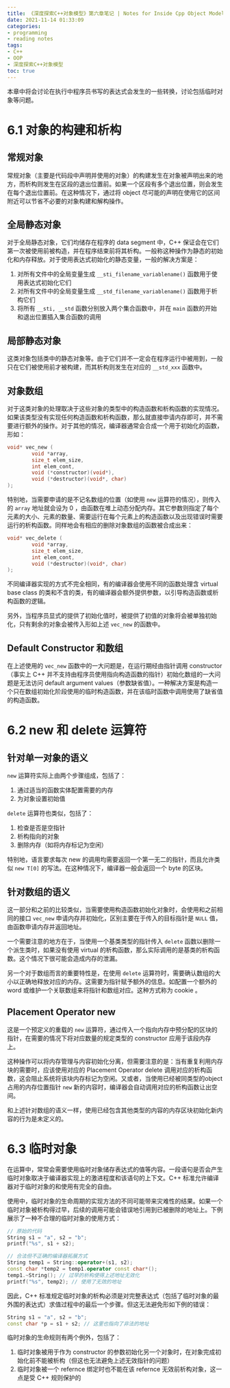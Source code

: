 ```yaml
---
title: 《深度探索C++对象模型》第六章笔记 | Notes for Inside Cpp Object Model Chapter 06
date: 2021-11-14 01:33:09
categories:
- programming
- reading notes
tags:
- C++
- OOP
- 深度探索C++对象模型
toc: true
---
```


本章中将会讨论在执行中程序员书写的表达式会发生的一些转换，讨论包括临时对象等问题。

# 6.1 对象的构建和析构

## 常规对象

常规对象（主要是代码段中声明并使用的对象）的构建发生在对象被声明出来的地方，而析构则发生在区段的退出位置前。如果一个区段有多个退出位置，则会发生在每个退出位置前。在这种情况下，通过将 object 尽可能的声明在使用它的区间附近可以节省不必要的对象构建和解构操作。

## 全局静态对象

对于全局静态对象，它们均储存在程序的 data segment 中，C++ 保证会在它们第一次被使用前被构造，并在程序结束前将其析构。一般称这种操作为静态的初始化和内存释放。对于使用表达式初始化的静态变量，一般的解决方案是：

1. 对所有文件中的全局变量生成 `__sti_filename_variablename()` 函数用于使用表达式初始化它们
2. 对所有文件中的全局变量生成 `__std_filename_variablename()` 函数用于析构它们
3. 将所有 `__sti, __std` 函数分别放入两个集合函数中，并在 `main` 函数的开始和退出位置插入集合函数的调用

## 局部静态对象

这类对象包括类中的静态对象等。由于它们并不一定会在程序运行中被用到，一般只在它们被使用前才被构建，而其析构则发生在对应的 `__std_xxx` 函数中。

## 对象数组

对于这类对象的处理取决于这些对象的类型中的构造函数和析构函数的实现情况。如果该类型没有实现任何构造函数和析构函数，那么就直接申请内存即可，并不需要进行额外的操作。对于其他的情况，编译器通常会合成一个用于初始化的函数，形如：

```cpp
void* vec_new (
		void *array,
		size_t elem_size,
		int elem_cont,
		void (*constructor)(void*),
		void (*destructor)(void*, char)
);
```

特别地，当需要申请的是不记名数组的位置（如使用 `new` 运算符的情况），则传入的 `array` 地址就会设为 0 ，由函数在堆上动态分配内存。其它参数则指定了每个元素的大小、元素的数量、需要运行在每个元素上的构造函数以及出现错误时需要运行的析构函数。同样地会有相应的删除对象数组的函数被合成出来：

```cpp
void* vec_delete (
		void *array,
		size_t elem_size,
		int elem_cont,
		void (*destructor)(void*, char)
);
```

不同编译器实现的方式不完全相同，有的编译器会使用不同的函数处理含 virtual base class 的类和不含的类，有的编译器会额外提供参数，以引导构造函数或析构函数的逻辑。

另外，当程序员显式的提供了初始化值时，被提供了初值的对象将会被单独初始化，只有剩余的对象会被传入形如上述 `vec_new` 的函数中。

## Default Constructor 和数组

在上述使用的 `vec_new` 函数中的一大问题是，在运行期经由指针调用 constructor （事实上 C++ 并不支持由程序员使用指向构造函数的指针）初始化数组的一大问题是无法访问 default argument values（参数缺省值）。一种解决方案是构造一个只在数组初始化阶段使用的临时构造函数，并在该临时函数中调用使用了缺省值的构造函数。

# 6.2 new 和 delete 运算符

## 针对单一对象的语义

`new` 运算符实际上由两个步骤组成，包括了：

1. 通过适当的函数实体配置需要的内存
2. 为对象设置初始值

`delete` 运算符也类似，包括了：

1. 检查是否是空指针
2. 析构指向的对象
3. 删除内存（如将内存标记为空闲）

特别地，语言要求每次 new 的调用均需要返回一个第一无二的指针，而且允许类似 `new T[0]` 的写法。在这种情况下，编译器一般会返回一个 byte 的区块。

## 针对数组的语义

这一部分和之前的比较类似，当需要使用构造函数初始化对象时，会使用和之前相同的接口 `vec_new` 申请内存并初始化，区别主要在于传入的目标指针是 `NULL` 值，由函数申请内存并返回地址。

一个需要注意的地方在于，当使用一个基类类型的指针传入 `delete` 函数以删除一个派生类时，如果没有使用 virtual 的析构函数，那么实际调用的是基类的析构函数。这个情况下很可能会造成内存的泄漏。

另一个对于数组而言的重要特性是，在使用 `delete` 运算符时，需要确认数组的大小以正确地释放对应的内存。这需要为指针赋予额外的信息。如配置一个额外的 word 或维护一个关联数组来将指针和数组对应。这种方式称为 cookie 。

## Placement Operator new

这是一个预定义的重载的 `new` 运算符，通过传入一个指向内存中预分配的区块的指针，在需要的情况下将对应数量的规定类型的 constructor 应用于该段内存上。

这种操作可以将内存管理与内容初始化分离，但需要注意的是：当有重复利用内存块的需要时，应该使用对应的 Placement Operator delete 调用对应的析构函数，这会阻止系统将该块内存标记为空闲。又或者，当使用已经被同类型的object 占用的内存位置指针 `new` 新的内容时，编译器会自动调用对应的析构函数让出空间。

和上述针对数组的语义一样，使用已经包含其他类型的内容的内存区块初始化新内容的行为是未定义的。

# 6.3 临时对象

在运算中，常常会需要使用临时对象储存表达式的值等内容。一段语句是否会产生临时对象取决于编译器实现上的激进程度和该语句的上下文。C++ 标准允许编译器对于临时对象的和使用有完全的自由。

使用中，临时对象的生命周期的实现方法的不同可能带来灾难性的结果。如果一个临时对象被析构得过早，后续的调用可能会错误地引用到已被删除的地址上。下例展示了一种不合理的临时对象的使用方式：

```cpp
// 原始的代码
String s1 = "a", s2 = "b";
printf("%s", s1 + s2);

// 合法但不正确的编译器拓展方式
String temp1 = String::operator+(s1, s2);
const char *temp2 = temp1.operator const char*();
temp1.~String(); // 过早的析构使得上述地址无效化
printf("%s", temp2); // 使用了无效的地址
```

因此，C++ 标准规定临时对象的析构必须是对完整表达式（包括了临时对象的最外围的表达式）求值过程中的最后一个步骤。但这无法避免形如下例的错误：

```cpp
String s1 = "a", s2 = "b";
const char *p = s1 + s2; // 这里也指向了非法的地址
```

临时对象的生命规则有两个例外，包括了：

1. 临时对象被用于作为 constructor 的参数初始化另一个对象时，在对象完成初始化前不能被析构（但这也无法避免上述无效指针的问题）
2. 临时对象被一个 refernce 绑定时也不能在该 refernce 无效前析构对象，这一点是受 C++ 规则保护的